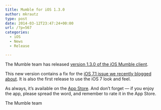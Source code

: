 ```yaml
---
title: Mumble for iOS 1.3.0
author: mkrautz
type: post
date: 2014-03-12T23:47:24+00:00
url: /?p=567
categories:
  - iOS
  - News
  - Release

---
```

<img class="alignleft" src="http://blog.mumble.info/wp-uploads/2012/02/MumbleAppIcon.png" alt="" />The Mumble team has released [version 1.3.0 of the iOS Mumble client][1].

This new version contains a fix for the [iOS 7.1 issue we recently blogged about][2]. It is also the first release to use the iOS 7 look and feel.

As always, it’s available on the [App Store][1]. And don’t forget — if you enjoy the app, please spread the word, and remember to rate it in the App Store.

The Mumble team

 [1]: http://itunes.apple.com/us/app/mumble/id443472808?mt=8
 [2]: http://blog.mumble.info/mumble-for-ios-1-2-3-is-buggy-when-running-on-ios-7-1/